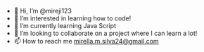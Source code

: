 - 👋 Hi, I’m @mireji123
- 👀 I’m interested in learning how to code!
- 🌱 I’m currently learning Java Script
- 💞️ I’m looking to collaborate on a project where I can learn a lot!
- 📫 How to reach me mirella.m.silva24@gmail.com

<!---
mireji123/mireji123 is a ✨ special ✨ repository because its `README.md` (this file) appears on your GitHub profile.
You can click the Preview link to take a look at your changes.
--->
